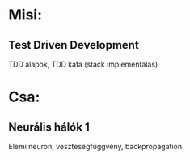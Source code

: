 # Misi:
## Test Driven Development
TDD alapok, TDD kata (stack implementálás)

# Csa:
## Neurális hálók 1
Elemi neuron, veszteségfüggvény, backpropagation
